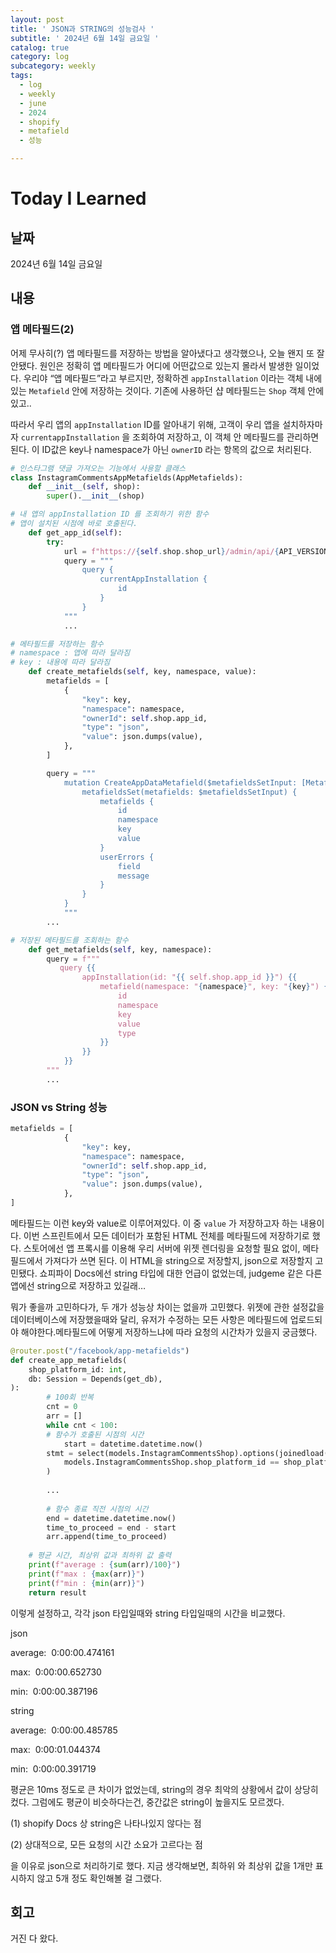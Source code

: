 ```yaml
---
layout: post
title: ' JSON과 STRING의 성능검사 '
subtitle: ' 2024년 6월 14일 금요일 '
catalog: true
category: log
subcategory: weekly
tags:
  - log
  - weekly
  - june
  - 2024
  - shopify
  - metafield
  - 성능

---
```


# Today I Learned

## 날짜

2024년 6월 14일 금요일

## 내용

### 앱 메타필드(2)

 어제 무사히(?) 앱 메타필드를 저장하는 방법을 알아냈다고 생각했으나, 오늘 왠지 또 잘 안됐다. 원인은 정확히 앱 메타필드가 어디에 어떤값으로 있는지 몰라서 발생한 일이었다. 우리야 “앱 메타필드”라고 부르지만, 정확하겐 `appInstallation` 이라는 객체 내에 있는 `Metafield` 안에 저장하는 것이다. 기존에 사용하던 샵 메타필드는 `Shop` 객체 안에있고..

 따라서 우리 앱의 `appInstallation` ID를 알아내기 위해, 고객이 우리 앱을 설치하자마자 `currentappInstallation` 을 조회하여 저장하고, 이 객체 안 메타필드를 관리하면 된다. 이 ID값은 key나 namespace가 아닌 `ownerID` 라는 항목의 값으로 처리된다.

```python
# 인스타그램 댓글 가져오는 기능에서 사용할 클래스
class InstagramCommentsAppMetafields(AppMetafields):
    def __init__(self, shop):
        super().__init__(shop)

# 내 앱의 appInstallation ID 를 조회하기 위한 함수
# 앱이 설치된 시점에 바로 호출된다.
    def get_app_id(self):
        try:
            url = f"https://{self.shop.shop_url}/admin/api/{API_VERSION}/graphql.json"
            query = """
                query {
                    currentAppInstallation {
                        id
                    }
                }
            """
            ...

# 메타필드를 저장하는 함수
# namespace : 앱에 따라 달라짐
# key : 내용에 따라 달라짐
    def create_metafields(self, key, namespace, value):
        metafields = [
            {
                "key": key,
                "namespace": namespace,
                "ownerId": self.shop.app_id,
                "type": "json",
                "value": json.dumps(value),
            },
        ]

        query = """
            mutation CreateAppDataMetafield($metafieldsSetInput: [MetafieldsSetInput!]!) {
                metafieldsSet(metafields: $metafieldsSetInput) {
                    metafields {
                        id
                        namespace
                        key
                        value
                    }
                    userErrors {
                        field
                        message
                    }
                }
            }
            """
        ...

# 저장된 메타필드를 조회하는 함수
    def get_metafields(self, key, namespace):
        query = f"""
           query {{
                appInstallation(id: "{{ self.shop.app_id }}") {{
                    metafield(namespace: "{namespace}", key: "{key}") {{
                        id
                        namespace
                        key
                        value
                        type
                    }}
                }}
            }}
        """
        ...
```

### JSON vs String 성능

```python
metafields = [
            {
                "key": key,
                "namespace": namespace,
                "ownerId": self.shop.app_id,
                "type": "json",
                "value": json.dumps(value),
            },
]
```

 메타필드는 이런 key와 value로 이루어져있다. 이 중 `value` 가 저장하고자 하는 내용이다. 이번 스프린트에서 모든 데이터가 포함된 HTML 전체를 메타필드에 저장하기로 했다. 스토어에선 앱 프록시를 이용해 우리 서버에 위젯 렌더링을 요청할 필요 없이, 메타필드에서 가져다가 쓰면 된다. 이 HTML을 string으로 저장할지, json으로 저장할지 고민됐다. 쇼피파이 Docs에선 string 타입에 대한 언급이 없었는데, judgeme 같은 다른 앱에선 string으로 저장하고 있길래…

 뭐가 좋을까 고민하다가, 두 개가 성능상 차이는 없을까 고민했다. 위젯에 관한 설정값을 데이터베이스에 저장했을때와 달리, 유저가 수정하는 모든 사항은 메타필드에 업로드되야 해야한다.메타필드에 어떻게 저장하느냐에 따라 요청의 시간차가 있을지 궁금했다.

```python
@router.post("/facebook/app-metafields")
def create_app_metafields(
    shop_platform_id: int,
    db: Session = Depends(get_db),
):
		# 100회 반복
		cnt = 0
		arr = []
		while cnt < 100:
		# 함수가 호출된 시점의 시간
			start = datetime.datetime.now()
	    stmt = select(models.InstagramCommentsShop).options(joinedload(models.InstagramCommentsShop.instagram_comments_widget_setting)).where(
	        models.InstagramCommentsShop.shop_platform_id == shop_platform_id
	    )
	    
        ...
	    
	    # 함수 종료 직전 시점의 시간
	    end = datetime.datetime.now()
	    time_to_proceed = end - start
	    arr.append(time_to_proceed)
		  
	# 평균 시간, 최상위 값과 최하위 값 출력
	print(f"average : {sum(arr)/100}")
	print(f"max : {max(arr)}")
	print(f"min : {min(arr)}")
	return result
```

 이렇게 설정하고, 각각 json 타입일때와 string 타입일때의 시간을 비교했다.

json

average:  0:00:00.474161

max:  0:00:00.652730

min:  0:00:00.387196

string

average:  0:00:00.485785

max:  0:00:01.044374

min:  0:00:00.391719

평균은 10ms 정도로 큰 차이가 없었는데, string의 경우 최악의 상황에서 값이 상당히 컸다. 그럼에도 평균이 비슷하다는건, 중간값은 string이 높을지도 모르겠다. 

(1) shopify Docs 상 string은 나타나있지 않다는 점

(2) 상대적으로, 모든 요청의 시간 소요가 고르다는 점

을 이유로 json으로 처리하기로 했다. 지금 생각해보면, 최하위 와 최상위 값을 1개만 표시하지 않고 5개 정도 확인해볼 걸 그랬다.

## 회고

거진 다 왔다.